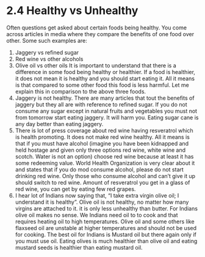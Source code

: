 # 2.4 Healthy vs Unhealthy

Often questions get asked about  certain foods being healthy. You come across articles in media where they compare the benefits of one food over other. Some such examples are: 
1. Jaggery vs refined sugar
2. Red wine vs other alcohols
3. Olive oil vs other oils
It is important to understand that there is a difference in some food being healthy or healthier. If a food is healthier,  it does not mean it is healthy and you should start eating it. All it means is that compared to some other food this food is less harmful. Let me explain this in comparison to the above three foods. 
1. Jaggery is not healthy. There are many articles that tout the benefits of jaggery but they all are with reference to refined sugar. If you do not consume any sugar except in natural fruits and vegetables you must not from tomorrow start eating jaggery. It will harm you. Eating sugar cane is any day better than eating jaggery. 
2. There is lot of press coverage about red wine having resveratrol which is health promoting. It does not make red wine healthy. All it means is that if you must have alcohol (imagine you have been kidnapped and held hostage and given only three options red wine, white wine and scotch. Water is not an option) choose red wine because at least it has some redeeming value. World Health Organization is very clear about it and states that if you do mod consume alcohol, please do not start drinking red wine. Only those who consume alcohol and can’t give it up should switch to red wine. Amount of resveratrol you get in a glass of red wine, you can get by eating few red grapes. 
3. I hear lot of Indians now saying that, “I take extra virgin olive oil; I understand it is healthy”. Olive oil is not healthy, no matter how many virgins are attached to it. it is only less unhealthy than butter. For Indians olive oil makes no sense. We Indians need oil to to cook and that requires heating oil to high temperatures. Olive oil and some others like flaxseed oil are unstable at higher temperatures and should not be used for cooking. The best oil for Indians is Mustard oil but there again only if you must use oil. Eating olives is much healthier than olive oil and eating mustard seeds is healthier than eating mustard oil.